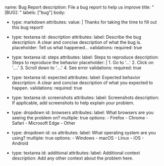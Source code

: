 name: Bug Report
description: File a bug report to help us improve
title: "[BUG]: "
labels: ["bug"]
body:
  - type: markdown
    attributes:
      value: |
        Thanks for taking the time to fill out this bug report!

  - type: textarea
    id: description
    attributes:
      label: Describe the bug
      description: A clear and concise description of what the bug is.
      placeholder: Tell us what happened...
    validations:
      required: true

  - type: textarea
    id: steps
    attributes:
      label: Steps to reproduce
      description: Steps to reproduce the behavior
      placeholder: |
        1. Go to '...'
        2. Click on '....'
        3. Scroll down to '....'
        4. See error
    validations:
      required: true

  - type: textarea
    id: expected
    attributes:
      label: Expected behavior
      description: A clear and concise description of what you expected to happen.
    validations:
      required: true

  - type: textarea
    id: screenshots
    attributes:
      label: Screenshots
      description: If applicable, add screenshots to help explain your problem.

  - type: dropdown
    id: browsers
    attributes:
      label: What browsers are you seeing the problem on?
      multiple: true
      options:
        - Firefox
        - Chrome
        - Safari
        - Microsoft Edge
        - Other

  - type: dropdown
    id: os
    attributes:
      label: What operating system are you using?
      multiple: true
      options:
        - Windows
        - macOS
        - Linux
        - iOS
        - Android

  - type: textarea
    id: additional
    attributes:
      label: Additional context
      description: Add any other context about the problem here.
